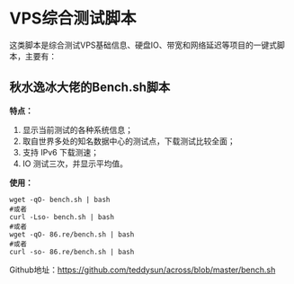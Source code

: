 # VPS综合测试脚本

这类脚本是综合测试VPS基础信息、硬盘IO、带宽和网络延迟等项目的一键式脚本，主要有：

## 秋水逸冰大佬的Bench.sh脚本

**特点：**

1. 显示当前测试的各种系统信息；
2. 取自世界多处的知名数据中心的测试点，下载测试比较全面；
3. 支持 IPv6 下载测速；
4. IO 测试三次，并显示平均值。

**使用：**

```
wget -qO- bench.sh | bash
#或者
curl -Lso- bench.sh | bash
#或者
wget -qO- 86.re/bench.sh | bash
#或者
curl -so- 86.re/bench.sh | bash
```

Github地址：https://github.com/teddysun/across/blob/master/bench.sh

